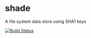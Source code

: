 shade
=====

A file system data store using SHA1 keys

[![Build Status](https://travis-ci.org/azavea/shade.png?branch=master)](https://travis-ci.org/azavea/shade)
